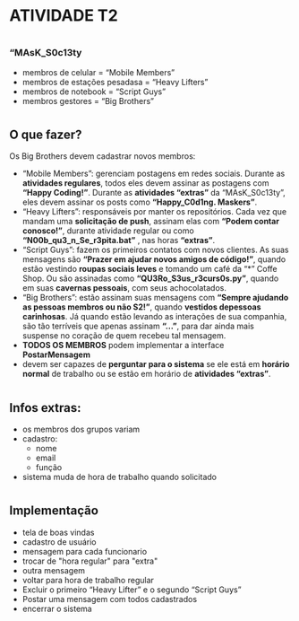 # ATIVIDADE T2

#
### “MAsK_S0c13ty
- membros de celular = “Mobile Members”
- membros de estações pesadasa = “Heavy Lifters”
- membros de notebook = “Script Guys”
- membros gestores = “Big Brothers”

# 
## O que fazer?
Os Big Brothers devem cadastrar novos membros: 
- “Mobile Members”: gerenciam postagens em redes sociais. Durante as **atividades regulares**, todos eles devem assinar as postagens com **“Happy Coding!”**. Durante as **atividades “extras”** da “MAsK_S0c13ty”, eles devem assinar os posts como **“Happy_C0d1ng. Maskers”**.
- “Heavy Lifters”: responsáveis por manter os repositórios. Cada vez que mandam uma **solicitação de push**, assinam elas com **“Podem contar conosco!”**, durante atividade regular ou como **“N00b_qu3_n_Se_r3pita.bat”** , nas horas
**“extras”**.
- “Script Guys”: fazem os primeiros contatos com novos clientes. As suas mensagens são **“Prazer em ajudar novos amigos de código!”**, quando estão vestindo **roupas sociais leves** e tomando um café da “*” Coffe Shop. Ou são assinadas como **“QU3Ro_S3us_r3curs0s.py”**, quando em suas **cavernas pessoais**, com seus achocolatados.
- “Big Brothers”: estão assinam suas mensagens com **“Sempre ajudando as pessoas membros ou não S2!”**, quando **vestidos depessoas carinhosas**. Já quando estão levando as interações de sua companhia, são tão terríveis que apenas assinam
**“...”**, para dar ainda mais suspense no coração de quem recebeu tal mensagem.
- **TODOS OS MEMBROS** podem implementar a interface **PostarMensagem**
- devem ser capazes de **perguntar para o sistema** se ele está em **horário normal** de trabalho ou se estão em horário de **atividades “extras”**.

#
## Infos extras:
- os membros dos grupos variam
- cadastro:
    - nome 
    - email
    - função 
- sistema muda de hora de trabalho quando solicitado

#
## Implementação
- tela de boas vindas
- cadastro de usuário
- mensagem para cada funcionario
- trocar de "hora regular" para "extra"
- outra mensagem 
- voltar para hora de trabalho regular
- Excluir o primeiro “Heavy Lifter” e o segundo “Script Guys”
- Postar uma mensagem com todos cadastrados
- encerrar o sistema 

